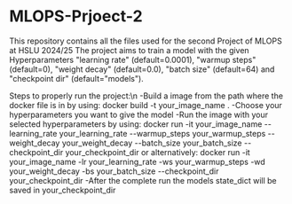 # MLOPS-Prjoect-2
This repository contains all the files used for the second Project of MLOPS at HSLU 2024/25
The project aims to train a model with the given Hyperparameters "learning rate" (default=0.0001), "warmup steps" (default=0), "weight decay" (default=0.0), "batch size" (default=64) and "checkpoint dir" (default="models").

Steps to properly run the project:\n
-Build a image from the path where the docker file is in by using: docker build -t your_image_name .
-Choose your hyperparameters you want to give the model
-Run the image with your selected hyperparameters by using:
docker run -it your_image_name --learning_rate your_learning_rate --warmup_steps your_warmup_steps --weight_decay your_weight_decay --batch_size your_batch_size --checkpoint_dir your_checkpoint_dir
or alternatively:
docker run -it your_image_name -lr your_learning_rate -ws your_warmup_steps -wd your_weight_decay -bs your_batch_size --checkpoint_dir your_checkpoint_dir
-After the complete run the models state_dict will be saved in your_checkpoint_dir
